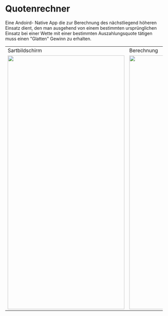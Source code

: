# Quotenrechner

Eine Andoird- Native App die zur Berechnung des nächstliegend höheren Einsatz dient, den man ausgehend von einem bestimmten ursprünglichen Einsatz bei einer Wette mit einer bestimmten Auszahlungsquote tätigen muss einen "Glatten" Gewinn zu erhalten.



<table>
  <tr>
    <td>Sartbildschirm</td>
     <td>Berechnung</td>
  </tr>
  <tr>
    <td><img src="https://user-images.githubusercontent.com/58815086/134701788-924328b5-9133-4c96-8c5a-14c89f90fbc4.png" width=373 height=808 ></td>
    <td><img src="https://user-images.githubusercontent.com/58815086/134701822-b0a0b2b4-021f-4b87-a8ef-07391f0c451e.png" width=373 height=808></td>
  </tr>
 </table>
